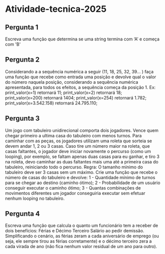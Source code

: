 # Atividade-tecnica-2025

## Pergunta 1
Escreva uma função que determina se uma string termina com ‘A’ e começa com 'B'

## Pergunta 2
Considerando a a sequência numérica a seguir (11, 18, 25, 32, 39... ) faça uma função que recebe como entrada uma posição e devolve qual o valor do número naquela posição, considerando a sequência numérica apresentada, para todos os efeitos, a sequência começa da posição 1.
Ex:
print_valor(x=1) retornará 11; print_valor(x=2) retornará 18; print_valor(x=200) retornará 1404; print_valor(x=254) retornará 1.782;
print_valor(x=3.542.158) retornará 24.795.110;

## Pergunta 3
Um jogo com tabuleiro unidirecional comporta dois jogadores. Vence quem chegar primeiro a ultima casa do tabuleiro com menos turnos.
Para caminhar com as peças, os jogadores utilizam uma roleta que sorteia se devem andar 1, 2 ou 3 casas.
Caso tire um número maior na roleta, que casas faltantes, o jogador deve iniciar novamente o percurso (como um looping), por exemplo, se faltam apenas duas casas para eu ganhar, e tiro 3 na roleta, devo caminhar as duas faltantes mais uma até a primeira casa do tabuleiro, reiniciando todo o percurso.
Regra: O tamanho mínimo do tabuleiro deve ser 3 casas sem um máximo.
Crie uma função que recebe o número de casas do tabuleiro e devolve:
1 - Quantidade mínimo de turnos para se chegar ao destino (caminho ótimo);
2 - Probabilidade de um usuário conseguir executar o caminho ótimo;
3 - Quantas combinações de movimentos diferentes um jogador conseguiria executar sem efetuar nenhum looping no tabuleiro.

## Pergunta 4
Escreva uma função que calcula o quanto um funcionário tem a receber de dois benefícios: Férias e Décimo Terceiro Salário ao pedir demissão.
Simplificando o cenário, as férias zeram a cada aniversário de emprego (ou seja, ele sempre tirou as férias corretamente) e o décimo terceiro zera a cada virada de ano (não fica nenhum valor residual de um ano para outro).

